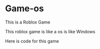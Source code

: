 # Game-os
This is a Roblox Game


This roblox game is like a os is like Windows

Here is code for this game
